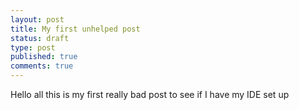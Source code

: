 ```yaml
---
layout: post
title: My first unhelped post
status: draft
type: post
published: true
comments: true
---
```



Hello all this is my first really bad post to see if I have my IDE set up



